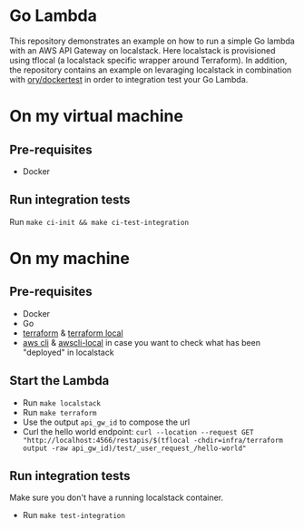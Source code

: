 # Go Lambda

This repository demonstrates an example on how to run a simple Go lambda with an AWS API Gateway on localstack. Here localstack is provisioned using tflocal (a localstack specific wrapper around Terraform). In addition, the repository contains an example on levaraging localstack in combination with [ory/dockertest](https://github.com/ory/dockertest) in order to integration test your Go Lambda.

# On my virtual machine

## Pre-requisites

- Docker

## Run integration tests

Run `make ci-init && make ci-test-integration`

# On my machine

## Pre-requisites

- Docker
- Go
- [terraform](https://www.terraform.io/) & [terraform local](https://docs.localstack.cloud/user-guide/integrations/terraform/)
- [aws cli](https://aws.amazon.com/cli/) & [awscli-local](https://github.com/localstack/awscli-local) in case you want to check what has been "deployed" in localstack

## Start the Lambda
- Run `make localstack`
- Run `make terraform`
- Use the output `api_gw_id` to compose the url
- Curl the hello world endpoint: `curl --location --request GET "http://localhost:4566/restapis/$(tflocal -chdir=infra/terraform output -raw api_gw_id)/test/_user_request_/hello-world"`

## Run integration tests

Make sure you don't have a running localstack container.

- Run `make test-integration`
